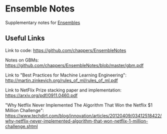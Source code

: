 # Ensemble Notes

Supplementary notes for [Ensembles](https://youtu.be/OoyUvie_lWk)

Useful Links
------------

Link to code: https://github.com/chappers/EnsembleNotes

Notes on GBMs: https://github.com/chappers/EnsembleNotes/blob/master/gbm.pdf

Link to "Best Practices for Machine Learning Engineering": http://martin.zinkevich.org/rules_of_ml/rules_of_ml.pdf

Link to NetFlix Prize stacking paper and implementation: https://arxiv.org/pdf/0911.0460.pdf

"Why Netflix Never Implemented The Algorithm That Won the Netflix $1 Million Challenge": https://www.techdirt.com/blog/innovation/articles/20120409/03412518422/why-netflix-never-implemented-algorithm-that-won-netflix-1-million-challenge.shtml


